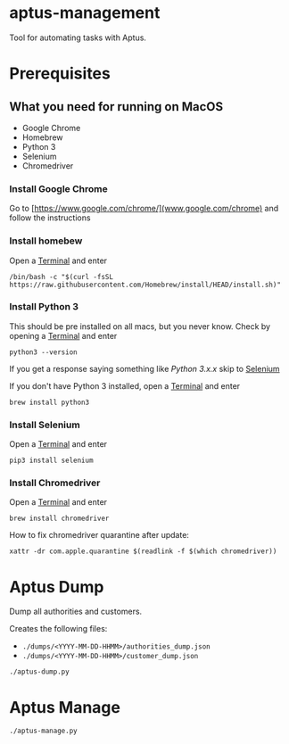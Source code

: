 # aptus-management

Tool for automating tasks with Aptus.

# Prerequisites

## What you need for running on MacOS

* Google Chrome
* Homebrew
* Python 3
* Selenium
* Chromedriver

### Install Google Chrome
Go to [https://www.google.com/chrome/](www.google.com/chrome) and follow the instructions

### Install homebew
Open a [Terminal](#terminal) and enter

`/bin/bash -c "$(curl -fsSL https://raw.githubusercontent.com/Homebrew/install/HEAD/install.sh)"`

### Install Python 3
This should be pre installed on all macs, but you never know. Check by opening a [Terminal](#terminal) and enter

```shell
python3 --version
```

If you get a response saying something like *Python 3.x.x* skip to [Selenium](#install-selenium)

If you don't have Python 3 installed, open a [Terminal](#terminal) and enter

```shell
brew install python3
```

### Install Selenium
Open a [Terminal](#terminal) and enter

```shell
pip3 install selenium
```

### Install Chromedriver
Open a [Terminal](#terminal) and enter

```shell
brew install chromedriver
```

How to fix chromedriver quarantine after update:

```shell
xattr -dr com.apple.quarantine $(readlink -f $(which chromedriver))
```

# Aptus Dump

Dump all authorities and customers.

Creates the following files:
* `./dumps/<YYYY-MM-DD-HHMM>/authorities_dump.json`
* `./dumps/<YYYY-MM-DD-HHMM>/customer_dump.json`

```shell
./aptus-dump.py
```

# Aptus Manage

```shell
./aptus-manage.py
```
